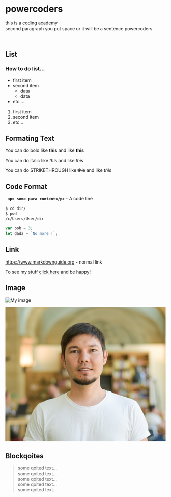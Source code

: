 # powercoders
this is a coding academy  
second paragraph you put space or it will be a sentence
powercoders

<br>

## List
### How to do list...
* first item
* second item
  * data
  * data
* etc ...

1. first item
2. second item
3. etc...

## Formating Text
You can do bold like **this** and like  __this__

You can do italic like *this* and like  _this_

You can do STRIKETHROUGH like ~~this~~ and like  _this_


## Code Format
**` <p> some para content</p>`** - A code line 

``` shell
$ cd dir/
$ pwd
/c/Users/User/dir
```


``` js
var bob = 3;
let dada = `No more !`; 
```

## Link
https://www.markdownguide.org - normal  link

To see my stuff  [click here](https://www.markdownguide.org) and be happy!

## Image
![My image](https://www.romanticasheville.com/sites/default/files/images/basic_page/Asheville_Waterfalls.jpg)

  
![My image](janan.jpg)

## Blockqoites
>some qoited text... <br>
>some qoited text... <br>
>some qoited text... <br>
>some qoited text... <br>
>some qoited text... 

